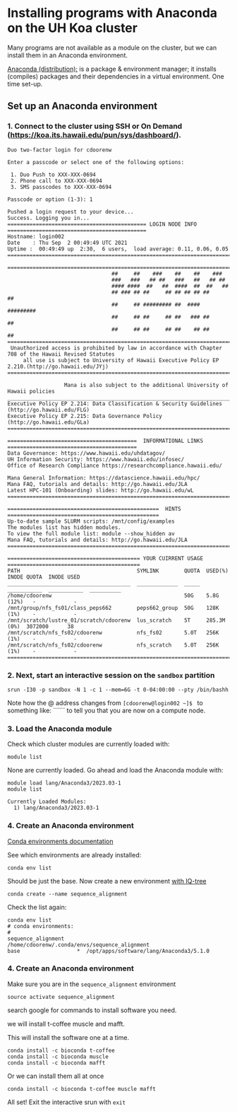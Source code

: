 # Installing programs with Anaconda on the UH Koa cluster

Many programs are not available as a module on the cluster, but we can install them in an Anaconda environment.

[Anaconda (distribution):](https://www.anaconda.com/distribution/) is a package & environment manager; it installs (compiles) packages and their dependencies in a virtual environment. One time set-up.

## Set up an Anaconda environment 

### 1. Connect to the cluster using SSH or On Demand (https://koa.its.hawaii.edu/pun/sys/dashboard/).

```console
Duo two-factor login for cdoorenw

Enter a passcode or select one of the following options:

 1. Duo Push to XXX-XXX-0694
 2. Phone call to XXX-XXX-0694
 3. SMS passcodes to XXX-XXX-0694

Passcode or option (1-3): 1

Pushed a login request to your device...
Success. Logging you in...
============================================ LOGIN NODE INFO ============================================
Hostname: login002 
Date    : Thu Sep  2 00:49:49 UTC 2021
Uptime :  00:49:49 up  2:30,  6 users,  load average: 0.11, 0.06, 0.05
=========================================================================================================

=========================================================================================================
                                 ##     ##    ###    ##    ##    ###                                     
                                 ###   ###   ## ##   ###   ##   ## ##                                    
                                 #### ####  ##   ##  ####  ##  ##   ##                                   
                                 ## ### ## ##     ## ## ## ## ##     ##                                  
                                 ##     ## ######### ##  #### #########                                  
                                 ##     ## ##     ## ##   ### ##     ##                                  
                                 ##     ## ##     ## ##    ## ##     ##                                  
=========================================================================================================
 Unauthorized access is prohibited by law in accordance with Chapter 708 of the Hawaii Revised Statutes  
     all use is subject to University of Hawaii Executive Policy EP 2.210.(http://go.hawaii.edu/JYj)     
=========================================================================================================

                  Mana is also subject to the additional University of Hawaii policies                   
_________________________________________________________________________________________________________
Executive Policy EP 2.214: Data Classification & Security Guidelines (http://go.hawaii.edu/FLG)
Executive Policy EP 2.215: Data Governance Policy (http://go.hawaii.edu/GLa)
=========================================================================================================

=========================================  INFORMATIONAL LINKS  =========================================
Data Governance: https://www.hawaii.edu/uhdatagov/
UH Information Security: https://www.hawaii.edu/infosec/
Office of Research Compliance https://researchcompliance.hawaii.edu/

Mana General Information: https://datascience.hawaii.edu/hpc/
Mana FAQ, tutorials and details: http://go.hawaii.edu/JLA
Latest HPC-101 (Onboarding) slides: http://go.hawaii.edu/wL
=========================================================================================================

================================================  HINTS  ================================================
Up-to-date sample SLURM scripts: /mnt/config/examples
The modules list has hidden modules.
To view the full module list: module --show_hidden av
Mana FAQ, tutorials and details: http://go.hawaii.edu/JLA
=========================================================================================================
                                                                                                         
========================================== YOUR CUIRRENT USAGE ==========================================
PATH                                     SYMLINK        QUOTA  USED(%)      INODE QUOTA  INODE USED
_______________________________________  _____________  _____  ___________  ___________  __________
/home/cdoorenw                                          50G    5.8G (12%)   -            -
/mnt/group/nfs_fs01/class_peps662        peps662_group  50G    128K (1%)    -            -
/mnt/scratch/lustre_01/scratch/cdoorenw  lus_scratch    5T     285.3M (0%)  3072000      38
/mnt/scratch/nfs_fs02/cdoorenw           nfs_fs02       5.0T   256K (1%)    -            -
/mnt/scratch/nfs_fs02/cdoorenw           nfs_scratch    5.0T   256K (1%)    -            -
=========================================================================================================
```

### 2. Next, start an interactive session on the ```sandbox``` partition

```console
srun -I30 -p sandbox -N 1 -c 1 --mem=6G -t 0-04:00:00 --pty /bin/bashh
```


Note how the @ address changes from ```[cdoorenw@login002 ~]$ ``` to something like: `````` to tell you that you are now on a compute node.

### 3. Load the Anaconda module

Check which cluster modules are currently loaded with:

```console
module list
```
None are currently loaded. Go ahead and load the Anaconda module with:

```console
module load lang/Anaconda3/2023.03-1
module list

Currently Loaded Modules:
  1) lang/Anaconda3/2023.03-1
```

### 4. Create an Anaconda environment

[Conda environments documentation](https://docs.conda.io/projects/conda/en/latest/user-guide/tasks/manage-environments.html)

See which environments are already installed:
```console
conda env list
```

Should be just the base. Now create a new environment [with IQ-tree](https://anaconda.org/bioconda/iqtree)

```console
conda create --name sequence_alignment 
```

Check the list again:

```console
conda env list
# conda environments:
#
sequence_alignment        /home/cdoorenw/.conda/envs/sequence_alignment
base                  *  /opt/apps/software/lang/Anaconda3/5.1.0
```

### 4. Create an Anaconda environment

Make sure you are in the ```sequence_alignment``` environment

```console
source activate sequence_alignment
```
search google for commands to install software you need.

we will install t-coffee muscle and mafft.

This will install the software one at a time.
```console
conda install -c bioconda t-coffee
conda install -c bioconda muscle
conda install -c bioconda mafft
```

Or we can install them all at once
```console
conda install -c bioconda t-coffee muscle mafft
```


All set! Exit the interactive srun with ```exit```